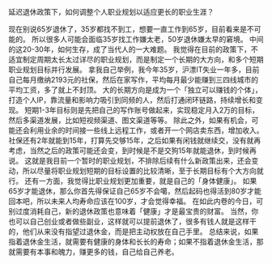 
            
延迟退休政策下，如何调整个人职业规划以适应更长的职业生涯？
          
现在别说65岁退休了，35岁都找不到工，想要一直工作到65岁，目前看来是不可能的。
所以很多人可能会面临35岁找工作嫌太老，50岁退休嫌太早的窘境。
中间的这20-30年，如何生存，成了当代人的一大难题。
我觉得在目前的政策下，不适宜制定周期太长太过详尽的职业规划，而是制定一个长期的大方向，和多个短期职业规划目标并行发展。
拿我自己举例，我今年35岁，沪漂IT失业一年多，目前自己每月缴纳2193元的社保，然后在家写作，平均每月最少能赚到三四线城市的平均工资，多了就上不封顶。
大的长期方向是成为一个「独立可以赚钱的个体」，打造个人IP，靠流量和影响力吸引到同频的人，然后打通闭环链路，持续增长和变现。
短期1-3年目标则是先把自己的写作账号做起来，实现稳定月入2万的目标，然后多渠道发展，比如短视频渠道、图文渠道等等。
除此之外，如果有机会，可能还会利用业余的时间接一些线上远程工作，或者开一个网店卖东西，增加收入。
社保还有2年就能到15年，打算先交够15年，之后如果有闲钱就继续交，没有就再考虑，当然之后的政策可能还会变，到时候是不是交狗15年就能退休，到时候再说。
这就是我目前一个暂时的职业规划，不排除后续有什么新政策出来，还会变动，所以尽量将职业规划短期的目标设置的比较清晰，至于长期目标有个大方向就行。
还有一方面，我觉得比职业规划更加重要，就是自己的「身体健康」。
如果65岁才能退休，那么你首先得保证自己65岁不会噶，然后起码也得活到80岁才能回本吧，所以未来人均寿命应该在100岁，才会觉得幸福。
在如此内卷的今日，可别过度消耗自己，新的退休政策也意味着「健康」才是最宝贵的财富。
当然，你也可以自己创业或者做些副业，这样就可以提前退休了，很多有钱人就是这样干的，他们从来没有指望过退休金，而是把主动权放在自己手里。
总结来说，如果指着退休金生活，就需要有健康的身体和长长的寿命；如果不指着退休金生活，那就需要有本事和魄力，赚更多的钱，自己给自己养老。

